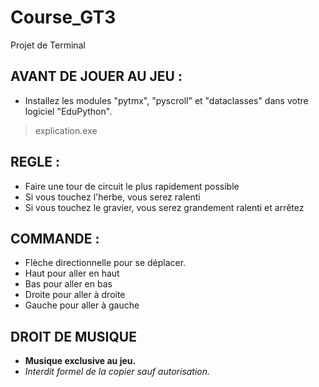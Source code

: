 # Course_GT3
Projet de Terminal 


## AVANT DE JOUER AU JEU :
- Installez les modules "pytmx", "pyscroll" et "dataclasses" dans votre logiciel "EduPython". 
> explication.exe

## REGLE :
- Faire une tour de circuit le plus rapidement possible
- Si vous touchez l'herbe, vous serez ralenti
- Si vous touchez le gravier, vous serez grandement ralenti et arrêtez

## COMMANDE :
- Flèche directionnelle pour se déplacer. 
- Haut pour aller en haut
- Bas pour aller en bas
- Droite pour aller à droite
- Gauche pour aller à gauche

## DROIT DE MUSIQUE
- **Musique exclusive au jeu.**
- *Interdit formel de la copier sauf autorisation.*
